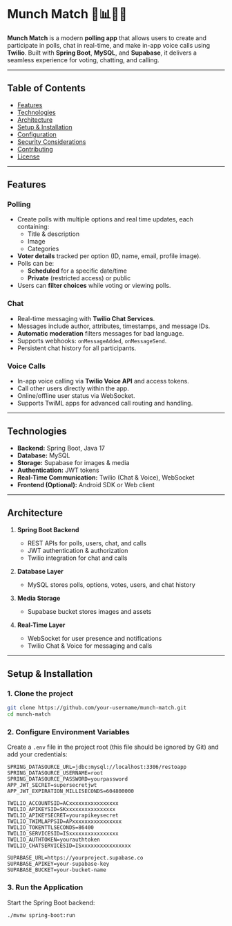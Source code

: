 # Munch Match 🍔📊💬📞

**Munch Match** is a modern **polling app** that allows users to create and participate in polls, chat in real-time, and make in-app voice calls using **Twilio**. Built with **Spring Boot**, **MySQL**, and **Supabase**, it delivers a seamless experience for voting, chatting, and calling.

---

## Table of Contents

- [Features](#features)  
- [Technologies](#technologies)  
- [Architecture](#architecture)  
- [Setup & Installation](#setup--installation)  
- [Configuration](#configuration)  
- [Security Considerations](#security-considerations)  
- [Contributing](#contributing)  
- [License](#license)  

---

## Features

### Polling
- Create polls with multiple options and real time updates, each containing:
  - Title & description  
  - Image  
  - Categories  
- **Voter details** tracked per option (ID, name, email, profile image).  
- Polls can be:
  - **Scheduled** for a specific date/time  
  - **Private** (restricted access) or public  
- Users can **filter choices** while voting or viewing polls.

### Chat
- Real-time messaging with **Twilio Chat Services**.  
- Messages include author, attributes, timestamps, and message IDs.  
- **Automatic moderation** filters messages for bad language.  
- Supports webhooks: `onMessageAdded`, `onMessageSend`.  
- Persistent chat history for all participants.  

### Voice Calls
- In-app voice calling via **Twilio Voice API** and access tokens.  
- Call other users directly within the app.  
- Online/offline user status via WebSocket.  
- Supports TwiML apps for advanced call routing and handling.  

---

## Technologies

- **Backend:** Spring Boot, Java 17  
- **Database:** MySQL  
- **Storage:** Supabase for images & media  
- **Authentication:** JWT tokens  
- **Real-Time Communication:** Twilio (Chat & Voice), WebSocket  
- **Frontend (Optional):** Android SDK or Web client  

---

## Architecture

1. **Spring Boot Backend**
   - REST APIs for polls, users, chat, and calls  
   - JWT authentication & authorization  
   - Twilio integration for chat and calls  

2. **Database Layer**
   - MySQL stores polls, options, votes, users, and chat history  

3. **Media Storage**
   - Supabase bucket stores images and assets  

4. **Real-Time Layer**
   - WebSocket for user presence and notifications  
   - Twilio Chat & Voice for messaging and calls  

---

## Setup & Installation

### 1. Clone the project
```bash
git clone https://github.com/your-username/munch-match.git
cd munch-match
```


### 2. Configure Environment Variables

Create a `.env` file in the project root (this file should be ignored by Git) and add your credentials:

```env
SPRING_DATASOURCE_URL=jdbc:mysql://localhost:3306/restoapp
SPRING_DATASOURCE_USERNAME=root
SPRING_DATASOURCE_PASSWORD=yourpassword
APP_JWT_SECRET=supersecretjwt
APP_JWT_EXPIRATION_MILLISECONDS=604800000

TWILIO_ACCOUNTSID=ACxxxxxxxxxxxxxxxx
TWILIO_APIKEYSID=SKxxxxxxxxxxxxxxxx
TWILIO_APIKEYSECRET=yourapikeysecret
TWILIO_TWIMLAPPSID=APxxxxxxxxxxxxxxxx
TWILIO_TOKENTTLSECONDS=86400
TWILIO_SERVICESID=ISxxxxxxxxxxxxxxxx
TWILIO_AUTHTOKEN=yourauthtoken
TWILIO_CHATSERVICESID=ISxxxxxxxxxxxxxxxx

SUPABASE_URL=https://yourproject.supabase.co
SUPABASE_APIKEY=your-supabase-key
SUPABASE_BUCKET=your-bucket-name
```

### 3. Run the Application

Start the Spring Boot backend:

```bash
./mvnw spring-boot:run
```


